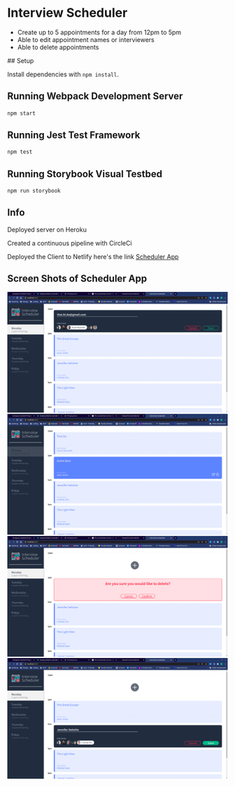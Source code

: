 # Interview Scheduler
  <ul>
    <li>Create up to 5 appointments for a day from 12pm to 5pm</li>
    <li>Able to edit appointment names or interviewers</li>
    <li>Able to delete appointments</li>
  </uL>
## Setup

Install dependencies with `npm install`.

## Running Webpack Development Server

```sh
npm start
```

## Running Jest Test Framework

```sh
npm test
```

## Running Storybook Visual Testbed

```sh
npm run storybook
```

## Info
<p>Deployed server on Heroku</p>
<p>Created a continuous pipeline with CircleCi</p>
<p>Deployed the Client to Netlify here's the link <a href="https://wonderful-elion-f9f0c1.netlify.app/">Scheduler App</a></p>

## Screen Shots of Scheduler App

!["Adding an interview"](https://github.com/DespoTron/scheduler/blob/master/docs/adding-interview.png?raw=true)
!["Complete appointment form"](https://github.com/DespoTron/scheduler/blob/master/docs/appointment-form.png?raw=true)
!["Delete confirmation"](https://github.com/DespoTron/scheduler/blob/master/docs/delete-confirmation.png?raw=true)
!["Editing form"](https://github.com/DespoTron/scheduler/blob/master/docs/edit-form.png?raw=true)